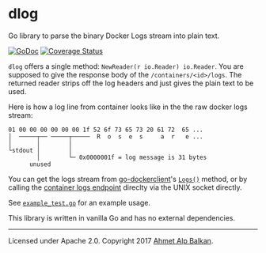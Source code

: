 # dlog

Go library to parse the binary Docker Logs stream into plain text.

[![GoDoc](https://godoc.org/github.com/ahmetalpbalkan/dlog?status.svg)](https://godoc.org/github.com/ahmetalpbalkan/dlog)
[![Coverage Status](https://coveralls.io/repos/github/ahmetalpbalkan/dlog/badge.svg?branch=master)](https://coveralls.io/github/ahmetalpbalkan/dlog?branch=master)

`dlog` offers a single method: `NewReader(r io.Reader) io.Reader`. You are
supposed to give the response body of the `/containers/<id>/logs`. The returned
reader strips off the log headers and just gives the plain text to be used.

Here is how a log line from container looks like in the  the raw docker logs
stream:

```text
01 00 00 00 00 00 00 1f 52 6f 73 65 73 20 61 72  65 ...
│  ─────┬── ─────┬─────  R  o  s  e  s     a  r   e ...
│       │        │
└stdout │        │
        │        └─ 0x0000001f = log message is 31 bytes
      unused
```

You can get the logs stream from [go-dockerclient][gocl]'s [`Logs()`][gocl-logs]
method, or by calling the [container logs endpoint][rapi] direclty via the UNIX socket
directly.

See [`example_test.go`](./example_test.go) for an example usage.

This library is written in vanilla Go and has no external dependencies.

[gocl]: https://github.com/fsouza/go-dockerclient
[gocl-logs]: https://godoc.org/github.com/fsouza/go-dockerclient#Client.Logs
[rapi]: https://docs.docker.com/engine/reference/api/docker_remote_api_v1.24/#/get-container-logs

-----

Licensed under Apache 2.0. Copyright 2017 [Ahmet Alp Balkan][ab].

[ab]: https://ahmetalpbalkan.com/
